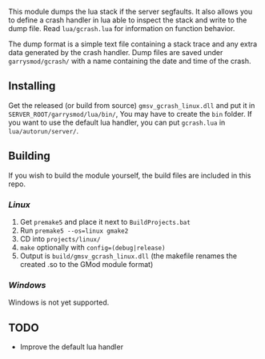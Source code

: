 This module dumps the lua stack if the server segfaults.
It also allows you to define a crash handler in lua able to inspect the stack and write to the dump file.
Read `lua/gcrash.lua` for information on function behavior.

The dump format is a simple text file containing a stack trace and any extra data generated by the crash handler. Dump files are saved under `garrysmod/gcrash/` with a name containing the date and time of the crash.

## Installing

Get the released (or build from source) `gmsv_gcrash_linux.dll` and put it in
`SERVER_ROOT/garrysmod/lua/bin/`, You may have to create the `bin` folder.
If you want to use the default lua handler, you can put `gcrash.lua` in `lua/autorun/server/`.

## Building

If you wish to build the module yourself, the build files are included in this repo.

### _Linux_

1. Get `premake5` and place it next to `BuildProjects.bat`
2. Run `premake5 --os=linux gmake2`
3. CD into `projects/linux/`
4. `make` optionally with `config=(debug|release)`
5. Output is `build/gmsv_gcrash_linux.dll` (the makefile renames the created .so to the GMod module format)

### _Windows_

Windows is not yet supported.

## TODO

- Improve the default lua handler
